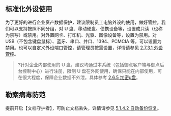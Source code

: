 ## 标准化外设使用
为了更好的进行企业资产数据保护，建议限制员工电脑外设的使用，做好管控。我们可以支持按照不同分组，对 U 盘、移动硬盘、便携设备等，设置成只读（也称为禁写）或禁用。对外置网卡、打印机、光驱、图像设备等，设置为禁用。对 USB（不包含键盘鼠标）、蓝牙、串口、并口、1394、PCMCIA 等，可以设置为禁用。也可以自定义外设端口管控，请管理员按需设置，详情请参见 [2.7.3.1 外设管控](#2.7.3.1-外设管控)。
>?针对企业内部使用的 U 盘，建议均通过本系统（包括御点客户端与御点后台控制中心）进行注册，限制 U 盘在外网使用，确保只能在内部使用，可在很大程度，保障企业数据不外泄。具体参考 [2.6.5 加密u盘](#2.6.5-加密u盘)。

## 勒索病毒防范
提前开启【文档守护者】，可防止文档丢失，详情请参见 [5.1.4.2 自动备份恢复](#5.1.4.2-自动备份恢复)。
